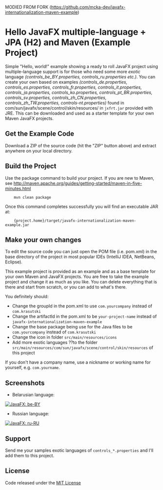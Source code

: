MODIED FROM FORK (<a href="https://github.com/mcka-dev/javafx-internationalization-maven-example/">https://github.com/mcka-dev/javafx-internationalization-maven-example</a>)

# Hello JavaFX multiple-language + JPA (H2) and Maven (Example Project)
Simple "Hello, world!" example showing a ready to roll JavaFX project using multiple-language support is for those who need some more *exotic* language *(controls_be_BY.properties, controls_ru.properties etc.)*. You can create your own based on examples *(controls_de.properties, controls_es.properties, controls_fr.properties, controls_it.properties, controls_ja.properties, controls_ko.properties, controls_pt_BR.properties, controls_sv.properties, controls_zh_CN.properties, controls_zh_TW.properties, controls-nt.properties)* found in com/sun/javafx/scene/control/skin/resources/ in `jxfrt.jar` provided with JRE. 
This can be downloaded and used as a starter template for your own Maven JavaFX projects.

## Get the Example Code

Download a ZIP of the source code (hit the "ZIP" button above) and extract anywhere on your local directory.

## Build the Project 

Use the package command to build your project. If you are new to Maven, see 
http://maven.apache.org/guides/getting-started/maven-in-five-minutes.html

```
    mvn clean package
```

Once this command completes successfully you will find an executable JAR at: 

```
    {project.home}/target/javafx-internationalization-maven-example.jar
```

## Make your own changes 

To edit the source code you can just open the POM file (i.e. pom.xml) in the base directory of the project in most
popular IDEs (IntelliJ IDEA, NetBeans, Eclipse).

This example project is provided as an example and as a base template for your own Maven and JavaFX projects. You are
free to take the example project and change it as much as you like. You can delete everything that is there and start
from scratch, or you can add to what's there. 

You definitely should: 

* Change the groupId in the pom.xml to use `com.yourcompany` instead of `com.krasutski`
* Change the artifactId in the pom.xml to be `your-project-name` instead of `javafx-internationalization-maven-example`
* Change the base package being use for the Java files to be `com.yourcompany` instead of `com.krasutski`
* Change the icon in folder `src/main/resources/icons`
* Add more exotic languages ??to the folder `src/main/resources/com/sun/javafx/scene/control/skin/resources` of this project

If you don't have a company name, use a nickname or working name for yourself, e.g. `com.yourname`.

## Screenshots

- Belarusian language:

<a href="https://github.com/mcka-dev/javafx-internationalization-maven-example/blob/master/screenshots/be_BY.png"><img src="https://github.com/mcka-dev/javafx-internationalization-maven-example/blob/master/screenshots/be_BY.png" alt="JavaFX: be-BY" title="JavaFX: be-BY"></a>

- Russian language:

<a href="https://github.com/mcka-dev/javafx-internationalization-maven-example/blob/master/screenshots/ru_RU.png"><img src="https://github.com/mcka-dev/javafx-internationalization-maven-example/blob/master/screenshots/ru_RU.png" alt="JavaFX: ru-RU" title="JavaFX: ru-RU"></a>

## Support

Send me your samples exotic languages of `controls_*.properties` and I'll add them to this project.

## License

Code released under the <a href="https://github.com/mcka-dev/javafx-internationalization-maven-example/blob/master/LICENSE">MIT License</a>